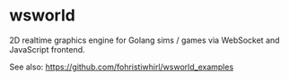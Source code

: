 # wsworld

2D realtime graphics engine for Golang sims / games via WebSocket and JavaScript frontend.

See also: https://github.com/fohristiwhirl/wsworld_examples
